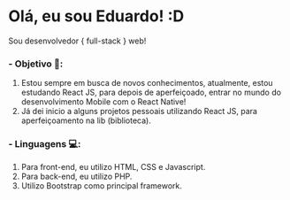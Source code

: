 # Olá, eu sou Eduardo! :D
Sou desenvolvedor { full-stack } web!

### - Objetivo 🎯:
1. Estou sempre em busca de novos conhecimentos, atualmente, estou estudando React JS, para depois de aperfeiçoado, entrar no mundo do desenvolvimento Mobile com o React Native!
2. Já dei inicio a alguns projetos pessoais utilizando React JS, para aperfeiçoamento na lib (biblioteca).

### - Linguagens 💻:
1. Para front-end, eu utilizo HTML, CSS e Javascript.
2. Para back-end, eu utilizo PHP.
3. Utilizo Bootstrap como principal framework.
